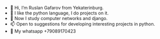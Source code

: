 - 👋 Hi, I’m Ruslan Gafarov from Yekaterinburg.
- 👀 I like the python language, I do projects on it.
- 🌱 Now I study computer networks and django.
- 📫 Open to suggestions for developing interesting projects in python. 
- 📲 My whatsapp +79089170423 


<!---
trenerekb/trenerekb is a ✨ special ✨ repository because its `README.md` (this file) appears on your GitHub profile.
You can click the Preview link to take a look at your changes.
--->
